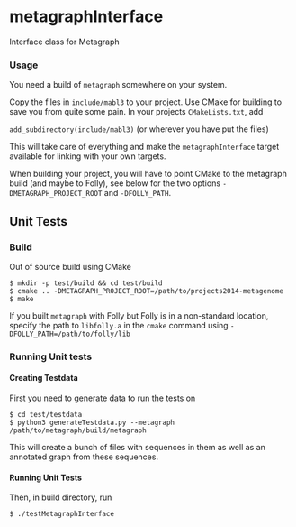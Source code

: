 # metagraphInterface
Interface class for Metagraph

### Usage

You need a build of `metagraph` somewhere on your system.

Copy the files in `include/mabl3` to your project. Use CMake for building to
save you from quite some pain. In your projects `CMakeLists.txt`, add

`add_subdirectory(include/mabl3)` (or wherever you have put the files)

This will take care of everything and make the `metagraphInterface` target
available for linking with your own targets.

When building your project, you will have to point CMake to the metagraph build (and maybe to Folly),
see below for the two options `-DMETAGRAPH_PROJECT_ROOT` and `-DFOLLY_PATH`.

## Unit Tests
### Build

Out of source build using CMake

```
$ mkdir -p test/build && cd test/build
$ cmake .. -DMETAGRAPH_PROJECT_ROOT=/path/to/projects2014-metagenome
$ make
```

If you built `metagraph` with Folly but Folly is in a non-standard location,
specify the path to `libfolly.a` in the `cmake` command using `-DFOLLY_PATH=/path/to/folly/lib`

### Running Unit tests

#### Creating Testdata

First you need to generate data to run the tests on

```
$ cd test/testdata
$ python3 generateTestdata.py --metagraph /path/to/metagraph/build/metagraph
```

This will create a bunch of files with sequences in them as well as an
annotated graph from these sequences.

#### Running Unit Tests

Then, in build directory, run

`$ ./testMetagraphInterface`
